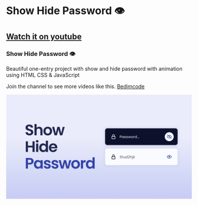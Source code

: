 # Show Hide Password 👁️
## [Watch it on youtube](https://youtu.be/v6VmBpz1r44)
### Show Hide Password 👁️

Beautiful one-entry project with show and hide password with animation using HTML CSS & JavaScript

Join the channel to see more videos like this. [Bedimcode](https://www.youtube.com/c/Bedimcode)

![preview img](/preview.png)
